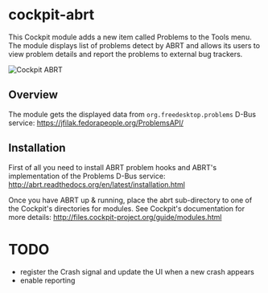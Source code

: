 cockpit-abrt
============

This Cockpit module adds a new item called Problems to the Tools menu. The
module displays list of problems detect by ABRT and allows its users to view
problem details and report the problems to external bug trackers.

![Cockpit ABRT](https://mhabrnal.fedorapeople.org/media/cockpit-abrt/main_look.png)

Overview
--------

The module gets the displayed data from `org.freedesktop.problems` D-Bus service:
https://jfilak.fedorapeople.org/ProblemsAPI/

Installation
------------

First of all you need to install ABRT problem hooks and ABRT's implementation
of the Problems D-Bus service:
http://abrt.readthedocs.org/en/latest/installation.html

Once you have ABRT up & running, place the abrt sub-directory to one of the
Cockpit's directories for modules. See Cockpit's documentation for more
details:
http://files.cockpit-project.org/guide/modules.html

TODO
====
* register the Crash signal and update the UI when a new crash appears
* enable reporting
